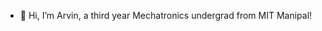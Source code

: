 - 👋 Hi, I’m Arvin, a third year Mechatronics undergrad from MIT Manipal!


<!---
thearvindas/thearvindas is a ✨ special ✨ repository because its `README.md` (this file) appears on your GitHub profile.
You can click the Preview link to take a look at your changes.
--->
